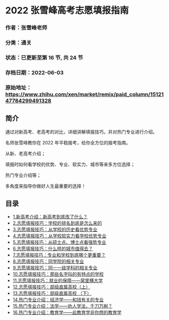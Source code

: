 # 2022 张雪峰高考志愿填报指南

### 作者：张雪峰老师

### 分类：通关

### 状态：已更新至第 16 节, 共 24 节

### 存档日期：2022-06-03

### 原始地址：https://www.zhihu.com/xen/market/remix/paid_column/1512147784299491328


## 简介
通过对新高考、老高考的对比，详细讲解填报技巧，并对热门专业进行介绍。


名师张雪峰教你在 2022 年平稳报考，给你全方位的报考指南。


从新、老高考介绍；


填报时如何看学校的优势、专业、软实力、城市等来多方位选择；


热门专业介绍等；


多角度来指导你做好人生最重要的选择！




## 目录
- [1.新高考介绍：新高考到底改了什么？](1.新高考介绍：新高考到底改了什么？.md)
- [2.志愿填报技巧：学校的排名到底是怎么来的](2.志愿填报技巧：学校的排名到底是怎么来的.md)
- [3.志愿填报技巧：从学校的历史看优势专业](3.志愿填报技巧：从学校的历史看优势专业.md)
- [4.志愿填报技巧：从学校软实力看学校优势专业](4.志愿填报技巧：从学校软实力看学校优势专业.md)
- [5.志愿填报技巧：从硕士点、博士点看强势专业](5.志愿填报技巧：从硕士点、博士点看强势专业.md)
- [6.志愿填报技巧：什么样的城市值得去？](6.志愿填报技巧：什么样的城市值得去？.md)
- [7.志愿填报技巧：专业和学校到底哪个更重要？](7.志愿填报技巧：专业和学校到底哪个更重要？.md)
- [8.志愿填报技巧：同学院的相关专业](8.志愿填报技巧：同学院的相关专业.md)
- [9.志愿填报技巧：同一一级学科的相关专业](9.志愿填报技巧：同一一级学科的相关专业.md)
- [10.志愿填报技巧：那些名字叫的有特点的学校](10.志愿填报技巧：那些名字叫的有特点的学校.md)
- [11.志愿填报技巧：就业的保障——窝里横大学](11.志愿填报技巧：就业的保障——窝里横大学.md)
- [12.志愿填报技巧：部级直属高校（上）](12.志愿填报技巧：部级直属高校（上）.md)
- [13.志愿填报技巧：部级直属高校 （下）](13.志愿填报技巧：部级直属高校%20（下）.md)
- [14.热门专业介绍：经济学——和钱有关的专业](14.热门专业介绍：经济学——和钱有关的专业.md)
- [15.热门专业介绍：法学——劝人学法，千刀万剐？](15.热门专业介绍：法学——劝人学法，千刀万剐？.md)
- [16.热门专业介绍：教育学——此教育学非你想的教育学](16.热门专业介绍：教育学——此教育学非你想的教育学.md)